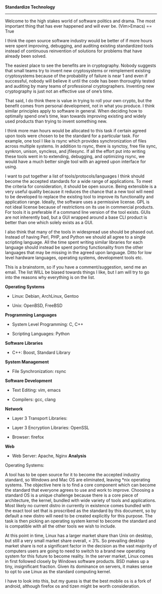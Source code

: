 **Standardize Technology**
<hr>

Welcome to the high stakes world of software politics and drama. The most important thing that has ever happened and will ever be. (Vim>Emacs) == True

I think the open source software industry would be better of if more hours were spent improving, debugging, and auditing existing standardized tools instead of continuous reinvention of solutions for problems that have already been solved.

The easiest place to see the benefits are in cryptography. Nobody suggests that small teams try to invent new cryptosystems or reimplement existing cryptosystems because of the probability of failure is near 1 and even if successful, nobody will believe it until the code has been thoroughly tested and auditing by many teams of professional cryptographers. Inventing new cryptography is just not an effective use of one’s time.

That said, I do think there is value in trying to roll your own crypto, but the benefit comes from personal development, not in what you produce. I think similar principles apply to software in general. When deciding how to optimally spend one’s time, lean towards improving existing and widely used products than trying to invent something new.

I think more man hours would be allocated to this task if certain agreed upon tools were chosen to be the standard for a particular task. For example, one tool I like is rsync which provides synchronization of files across multiple systems. In addition to rsync, there is synctoy, free file sync, synkron, unison, syncless, and jfilesync. If all the effort put into writing these tools went in to extending, debugging, and optimizing rsync, we would have a much better single tool with an agreed upon interface for using.

I want to put together a list of tools/protocols/languages I think should become the accepted standards for a wide range of applications. To meet the criteria for consideration, it should be open source. Being extensible is a very useful quality because it reduces the chance that a new tool will need to be developed to replace the existing tool to improve its functionality and application range. Ideally, the software uses a permissive license. GPL is not ideal license because of restrictions on its use in commercial products. For tools it is preferable if a command line version of the tool exists. GUIs are not inherently bad, but a GUI wrapped around a base CLI product is better than one which solely exists as a GUI. 

I also think that many of the tools in widespread use should be phased out. Instead of having Perl, PHP, and Python we should all agree to a single scripting language. All the time spent writing similar libraries for each language should instead be spent porting functionality from the other languages that may be missing in the agreed upon language. Ditto for low level hardware languages, operating systems, development tools etc.

This is a brainstorm, so if you have a comment/suggestion, send me an email. The list WILL be biased towards things I like, but I am will try to go into the reasons why everything is on the list.

**Operating Systems**

- Linux: Debian, ArchLinux, Gentoo

- Unix: OpenBSD, FreeBSD

**Programming Languages**

- System Level Programming: C, C++

- Scripting Languages: Python

**Software Libraries**

- C++: Boost, Standard Library 

**System Management**

- File Synchronization: rsync

**Software Development**

- Text Editing: vim, emacs

- Compilers: gcc, clang

**Network**

- Layer 3 Transport Libraries:

- Layer 3 Encryption Libraries:  OpenSSL

- Browser: firefox

**Web**

- Web Server: Apache, Nginx
**Analysis**

Operating Systems:

A tool has to be open source for it to become the accepted industry standard, so Windows and Mac OS are eliminated, leaving *nix operating systems. The objective here is to find a core component which can become the standard that everyone agrees to use and work to improve. Choosing a standard OS is a unique challenge because there is a core piece of architecture, the kernel, bundled with wide variety of tools and applications. Most likely no current distro in currently in existence comes bundled with the exact tool set that is proscribed as the standard by this document, so by default a new distro will need to be created explicitly for this purpose. The task is then picking an operating system kernel to become the standard and is compatible with all the other tools we wish to include.

At this point in time, Linux has a larger market share than Unix on desktop, but still a very small market share overall, < 3%. So prevailing desktop market share is not a significant factor in the decision as the vast majority of computers users are going to need to switch to a brand new operating system for this future to become reality. In the server market, Linux comes in first followed closely by Windows software products. BSD makes up a tiny, insignificant fraction. Given its dominance on servers, it makes sense to opt to use Linux as the standard computing kernel. 

I have to look into this, but my guess is that the best mobile os is a fork of android, although firefox os and tizen might be worth consideration. 

